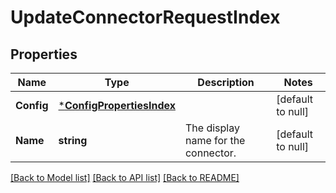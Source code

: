 # UpdateConnectorRequestIndex

## Properties
Name | Type | Description | Notes
------------ | ------------- | ------------- | -------------
**Config** | [***ConfigPropertiesIndex**](config_properties_index.md) |  | [default to null]
**Name** | **string** | The display name for the connector. | [default to null]

[[Back to Model list]](../README.md#documentation-for-models) [[Back to API list]](../README.md#documentation-for-api-endpoints) [[Back to README]](../README.md)

